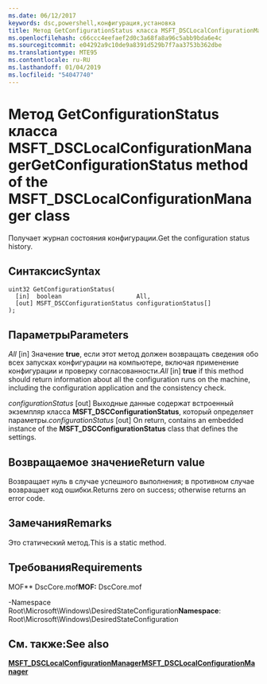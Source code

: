 ```yaml
---
ms.date: 06/12/2017
keywords: dsc,powershell,конфигурация,установка
title: Метод GetConfigurationStatus класса MSFT_DSCLocalConfigurationManager
ms.openlocfilehash: c66ccc4eefaef2d0c3a68fa8a96c5abb9bda6e4c
ms.sourcegitcommit: e04292a9c10de9a8391d529b7f7aa3753b362dbe
ms.translationtype: MTE95
ms.contentlocale: ru-RU
ms.lasthandoff: 01/04/2019
ms.locfileid: "54047740"
---
```

# <a name="getconfigurationstatus-method-of-the-msftdsclocalconfigurationmanager-class"></a><span data-ttu-id="04c8e-103">Метод GetConfigurationStatus класса MSFT_DSCLocalConfigurationManager</span><span class="sxs-lookup"><span data-stu-id="04c8e-103">GetConfigurationStatus method of the MSFT_DSCLocalConfigurationManager class</span></span>

<span data-ttu-id="04c8e-104">Получает журнал состояния конфигурации.</span><span class="sxs-lookup"><span data-stu-id="04c8e-104">Get the configuration status history.</span></span>

## <a name="syntax"></a><span data-ttu-id="04c8e-105">Синтаксис</span><span class="sxs-lookup"><span data-stu-id="04c8e-105">Syntax</span></span>

```mof
uint32 GetConfigurationStatus(
  [in]  boolean                     All,
  [out] MSFT_DSCConfigurationStatus configurationStatus[]
);
```

## <a name="parameters"></a><span data-ttu-id="04c8e-106">Параметры</span><span class="sxs-lookup"><span data-stu-id="04c8e-106">Parameters</span></span>

<span data-ttu-id="04c8e-107">*All* \[in\] Значение **true**, если этот метод должен возвращать сведения обо всех запусках конфигурации на компьютере, включая применение конфигурации и проверку согласованности.</span><span class="sxs-lookup"><span data-stu-id="04c8e-107">*All* \[in\] **true** if this method should return information about all the configuration runs on the machine, including the configuration application and the consistency check.</span></span>

<span data-ttu-id="04c8e-108">*configurationStatus* \[out\] Выходные данные содержат встроенный экземпляр класса **MSFT_DSCConfigurationStatus**, который определяет параметры.</span><span class="sxs-lookup"><span data-stu-id="04c8e-108">*configurationStatus* \[out\] On return, contains an embedded instance of the **MSFT_DSCConfigurationStatus** class that defines the settings.</span></span>

## <a name="return-value"></a><span data-ttu-id="04c8e-109">Возвращаемое значение</span><span class="sxs-lookup"><span data-stu-id="04c8e-109">Return value</span></span>

<span data-ttu-id="04c8e-110">Возвращает нуль в случае успешного выполнения; в противном случае возвращает код ошибки.</span><span class="sxs-lookup"><span data-stu-id="04c8e-110">Returns zero on success; otherwise returns an error code.</span></span>

## <a name="remarks"></a><span data-ttu-id="04c8e-111">Замечания</span><span class="sxs-lookup"><span data-stu-id="04c8e-111">Remarks</span></span>

<span data-ttu-id="04c8e-112">Это статический метод.</span><span class="sxs-lookup"><span data-stu-id="04c8e-112">This is a static method.</span></span>

## <a name="requirements"></a><span data-ttu-id="04c8e-113">Требования</span><span class="sxs-lookup"><span data-stu-id="04c8e-113">Requirements</span></span>

<span data-ttu-id="04c8e-114">MOF\*\* DscCore.mof</span><span class="sxs-lookup"><span data-stu-id="04c8e-114">**MOF:** DscCore.mof</span></span>

<span data-ttu-id="04c8e-115">-Namespace Root\Microsoft\Windows\DesiredStateConfiguration</span><span class="sxs-lookup"><span data-stu-id="04c8e-115">**Namespace**: Root\Microsoft\Windows\DesiredStateConfiguration</span></span>

## <a name="see-also"></a><span data-ttu-id="04c8e-116">См. также:</span><span class="sxs-lookup"><span data-stu-id="04c8e-116">See also</span></span>

[<span data-ttu-id="04c8e-117">**MSFT_DSCLocalConfigurationManager**</span><span class="sxs-lookup"><span data-stu-id="04c8e-117">**MSFT_DSCLocalConfigurationManager**</span></span>](msft-dsclocalconfigurationmanager.md)